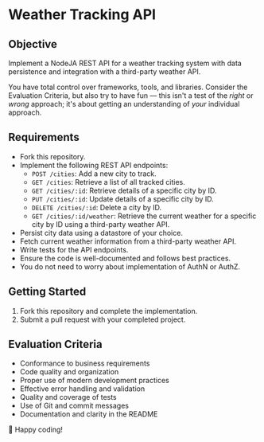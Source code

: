 # Weather Tracking API

## Objective
Implement a NodeJA REST API for a weather tracking system with data persistence and integration with a third-party weather API.

You have total control over frameworks, tools, and libraries. Consider the Evaluation Criteria, but also try to have fun — this isn't a test of the _right_ or _wrong_ approach; it's about getting an understanding of _your_ individual approach.

## Requirements
- Fork this repository.
- Implement the following REST API endpoints:
  - `POST /cities`: Add a new city to track.
  - `GET /cities`: Retrieve a list of all tracked cities.
  - `GET /cities/:id`: Retrieve details of a specific city by ID.
  - `PUT /cities/:id`: Update details of a specific city by ID.
  - `DELETE /cities/:id`: Delete a city by ID.
  - `GET /cities/:id/weather`: Retrieve the current weather for a specific city by ID using a third-party weather API.
- Persist city data using a datastore of your choice.
- Fetch current weather information from a third-party weather API.
- Write tests for the API endpoints.
- Ensure the code is well-documented and follows best practices.
- You do not need to worry about implementation of AuthN or AuthZ.

## Getting Started
1. Fork this repository and complete the implementation.
2. Submit a pull request with your completed project.

## Evaluation Criteria
- Conformance to business requirements
- Code quality and organization
- Proper use of modern development practices
- Effective error handling and validation
- Quality and coverage of tests
- Use of Git and commit messages
- Documentation and clarity in the README

🚀 Happy coding!
